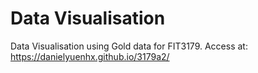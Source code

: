 # Data Visualisation
Data Visualisation using Gold data for FIT3179.
Access at: https://danielyuenhx.github.io/3179a2/
